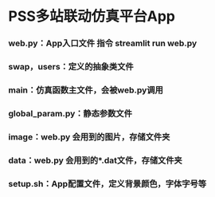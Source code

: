# PSS多站联动仿真平台App

### web.py：App入口文件 指令 streamlit run web.py
### swap，users：定义的抽象类文件
### main：仿真函数主文件，会被web.py调用
### global_param.py：静态参数文件
### image：web.py 会用到的图片，存储文件夹
### data：web.py 会用到的*.dat文件，存储文件夹
### setup.sh：App配置文件，定义背景颜色，字体字号等